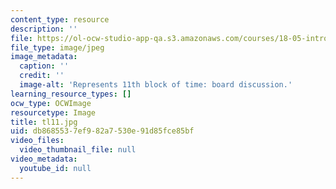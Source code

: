 ```yaml
---
content_type: resource
description: ''
file: https://ol-ocw-studio-app-qa.s3.amazonaws.com/courses/18-05-introduction-to-probability-and-statistics-spring-2014/db8685537ef982a7530e91d85fce85bf_tl11.jpg
file_type: image/jpeg
image_metadata:
  caption: ''
  credit: ''
  image-alt: 'Represents 11th block of time: board discussion.'
learning_resource_types: []
ocw_type: OCWImage
resourcetype: Image
title: tl11.jpg
uid: db868553-7ef9-82a7-530e-91d85fce85bf
video_files:
  video_thumbnail_file: null
video_metadata:
  youtube_id: null
---
```

